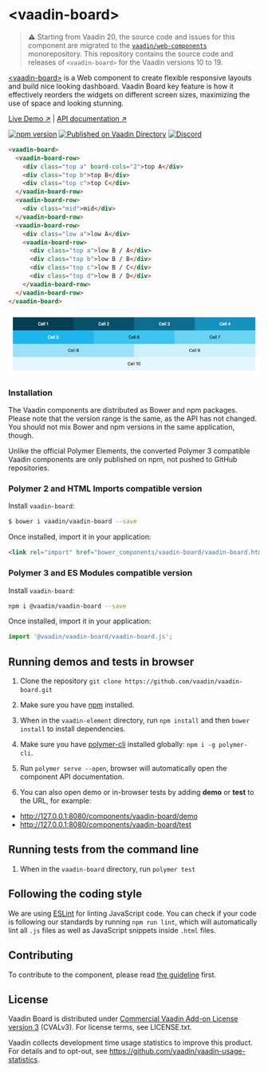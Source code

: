 # \<vaadin-board\>

> ⚠️ Starting from Vaadin 20, the source code and issues for this component are migrated to the [`vaadin/web-components`](https://github.com/vaadin/web-components/tree/master/packages/vaadin-board) monorepository.
> This repository contains the source code and releases of `<vaadin-board>` for the Vaadin versions 10 to 19.

[&lt;vaadin-board&gt;](https://vaadin.com/components/vaadin-board) is a Web component to create flexible responsive layouts and build nice looking dashboard.
Vaadin Board key feature is how it effectively reorders the widgets on different screen sizes, maximizing the use of space and looking stunning.

[Live Demo ↗](https://vaadin.com/components/vaadin-board/html-examples)
|
[API documentation ↗](https://vaadin.com/components/vaadin-board/html-api)

[![npm version](https://badgen.net/npm/v/@vaadin/vaadin-board)](https://www.npmjs.com/package/@vaadin/vaadin-board)
[![Published on Vaadin Directory](https://img.shields.io/badge/Vaadin%20Directory-published-00b4f0.svg)](https://vaadin.com/directory/component/vaadinvaadin-board)
[![Discord](https://img.shields.io/discord/732335336448852018?label=discord)](https://discord.gg/PHmkCKC)

```html
<vaadin-board>
  <vaadin-board-row>
    <div class="top a" board-cols="2">top A</div>
    <div class="top b">top B</div>
    <div class="top c">top C</div>
  </vaadin-board-row>
  <vaadin-board-row>
    <div class="mid">mid</div>
  </vaadin-board-row>
  <vaadin-board-row>
    <div class="low a">low A</div>
    <vaadin-board-row>
      <div class="top a">low B / A</div>
      <div class="top b">low B / B</div>
      <div class="top c">low B / C</div>
      <div class="top d">low B / D</div>
    </vaadin-board-row>
  </vaadin-board-row>
</vaadin-board>
```

[<img src="https://raw.githubusercontent.com/vaadin/vaadin-board/master/screenshot.png" alt="Screenshot of vaadin-board">](https://vaadin.com/components/vaadin-board)


### Installation

The Vaadin components are distributed as Bower and npm packages.
Please note that the version range is the same, as the API has not changed.
You should not mix Bower and npm versions in the same application, though.

Unlike the official Polymer Elements, the converted Polymer 3 compatible Vaadin components
are only published on npm, not pushed to GitHub repositories.

### Polymer 2 and HTML Imports compatible version

Install `vaadin-board`:

```sh
$ bower i vaadin/vaadin-board --save
```

Once installed, import it in your application:

```html
<link rel="import" href="bower_components/vaadin-board/vaadin-board.html">
```

### Polymer 3 and ES Modules compatible version

Install `vaadin-board`:

```sh
npm i @vaadin/vaadin-board --save
```

Once installed, import it in your application:

```js
import '@vaadin/vaadin-board/vaadin-board.js';
```

## Running demos and tests in browser

1. Clone the repository
`git clone https://github.com/vaadin/vaadin-board.git`

1. Make sure you have [npm](https://www.npmjs.com/) installed.

1. When in the `vaadin-element` directory, run `npm install` and then `bower install` to install dependencies.

1. Make sure you have [polymer-cli](https://www.npmjs.com/package/polymer-cli) installed globally: `npm i -g polymer-cli`.

1. Run `polymer serve --open`, browser will automatically open the component API documentation.

1. You can also open demo or in-browser tests by adding **demo** or **test** to the URL, for example:

  - http://127.0.0.1:8080/components/vaadin-board/demo
  - http://127.0.0.1:8080/components/vaadin-board/test


## Running tests from the command line

1. When in the `vaadin-board` directory, run `polymer test`


## Following the coding style

We are using [ESLint](http://eslint.org/) for linting JavaScript code. You can check if your code is following our standards by running `npm run lint`, which will automatically lint all `.js` files as well as JavaScript snippets inside `.html` files.


## Contributing

  To contribute to the component, please read [the guideline](https://github.com/vaadin/vaadin-core/blob/master/CONTRIBUTING.md) first.


## License

Vaadin Board is distributed under [Commercial Vaadin Add-on License version 3](http://vaadin.com/license/cval-3) (CVALv3). For license terms, see LICENSE.txt.

Vaadin collects development time usage statistics to improve this product. For details and to opt-out, see https://github.com/vaadin/vaadin-usage-statistics.
